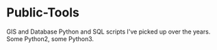 # Public-Tools
GIS and Database Python and SQL scripts I've picked up over the years. Some Python2, some Python3.
